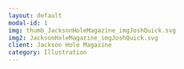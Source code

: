 ```yaml
---
layout: default
modal-id: 1
img: thumb_JacksonHoleMagazine_imgJoshQuick.svg
img2: JacksonHoleMagazine_imgJoshQuick.svg
client: Jackson Hole Magazine
category: Illustration
---
```


